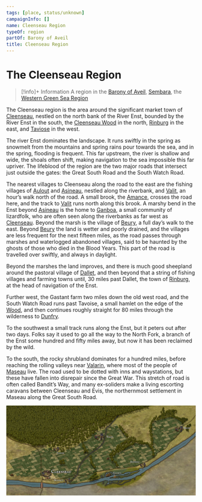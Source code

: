 ```yaml
---
tags: [place, status/unknown]
campaignInfo: []
name: Cleenseau Region
typeOf: region
partOf: Barony of Aveil
title: Cleenseau Region
---
```

# The Cleenseau Region
>[!info]+ Information
> A  region in the [Barony of Aveil](<../barony-of-aveil.md>), [Sembara](<../../sembara.md>), the [Western Green Sea Region](<../../../../western-green-sea/western-green-sea-region.md>)

The Cleenseau region is the area around the significant market town of [Cleenseau](<cleenseau/cleenseau.md>), nestled on the north bank of the River Enst, bounded by the River Enst in the south, the [Cleenseau Wood](<./cleenseau-wood.md>) in the north, [Rinburg](<../rinburg.md>) in the east, and [Taviose](<./taviose.md>) in the west.

The river Enst dominates the landscape. It runs swiftly in the spring as snowmelt from the mountains and spring rains pour towards the sea, and in the spring, flooding is frequent. This far upstream, the river is shallow and wide, the shoals often shift, making navigation to the sea impossible this far upriver. The lifeblood of the region are the two major roads that intersect just outside the gates: the Great South Road and the South Watch Road.  

The nearest villages to Cleenseau along the road to the east are the fishing villages of [Aulout](<./aulout.md>) and [Asineau](<./asineau.md>), nestled along the riverbank, and [Valit](<./valit.md>), an hour’s walk north of the road. A small brook, the [Amance](<./amance-brook.md>), crosses the road here, and the track to [Valit](<./valit.md>) runs north along this brook. A marshy bend in the Enst beyond [Asineau](<./asineau.md>) is the home to [Ganboa](<./ganboa.md>), a small community of lizardfolk, who are often seen along the riverbanks as far west as [Cleenseau](<cleenseau/cleenseau.md>). Beyond the marsh is the village of [Beury](<./beury.md>), a full day’s walk to the east. Beyond [Beury](<./beury.md>) the land is wetter and poorly drained, and the villages are less frequent for the next fifteen miles, as the road passes through marshes and waterlogged abandoned villages, said to be haunted by the ghosts of those who died in the Blood Years. This part of the road is travelled over swiftly, and always in daylight.  

Beyond the marshes the land improves, and there is much good sheepland around the pastoral village of [Dallet](<./dallet.md>), and then beyond that a string of fishing villages and farming towns until, 30 miles past Dallet, the town of [Rinburg](<../rinburg.md>), at the head of navigation of the Enst.

Further west, the Gastant farm two miles down the old west road, and the South Watch Road runs past Tavoise, a small hamlet on the edge of the [Wood](<./cleenseau-wood.md>), and then continues roughly straight for 80 miles through the wilderness to [Dunfry](<../../western-marches/dunfry.md>). 

To the southwest a small track runs along the Enst, but it peters out after two days. Folks say it used to go all the way to the North Fork, a branch of the Enst some hundred and fifty miles away, but now it has been reclaimed by the wild. 

To the south, the rocky shrubland dominates for a hundred miles, before reaching the rolling valleys near [Valarin](<../../../duchy-of-maseau/valarin.md>), where most of the people of [Maseau](<../../../duchy-of-maseau/duchy-of-maseau.md>) live. The road used to be dotted with inns and waystations, but these have fallen into disrepair since the Great War. This stretch of road is often called Bandit’s Way, and many ex-soliders make a living escorting caravans between Cleenseau and Evis, the northernmost settlement in Maseau along the Great South Road.

![Cleenseau Region Map](../../../../../assets/cleenseau-region-map.jpg)

